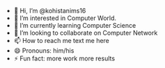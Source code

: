 - 👋 Hi, I’m @kohistanims16
- 👀 I’m interested in Computer World.
- 🌱 I’m currently learning Computer Science 
- 💞️ I’m looking to collaborate on Computer Network
- 📫 How to reach me text me here
- 😄 Pronouns: him/his
- ⚡ Fun fact: more work more results

<!---
kohistanims16/kohistanims16 is a ✨ special ✨ repository because its `README.md` (this file) appears on your GitHub profile.
You can click the Preview link to take a look at your changes.
--->
